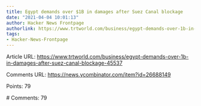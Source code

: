 ```yaml
---
title: Egypt demands over $1B in damages after Suez Canal blockage
date: "2021-04-04 10:01:13"
author: Hacker News Frontpage
authorlink: https://www.trtworld.com/business/egypt-demands-over-1b-in-damages-after-suez-canal-blockage-45537
tags:
- Hacker-News-Frontpage
---
```


<p>Article URL: <a href="https://www.trtworld.com/business/egypt-demands-over-1b-in-damages-after-suez-canal-blockage-45537">https://www.trtworld.com/business/egypt-demands-over-1b-in-damages-after-suez-canal-blockage-45537</a></p>
<p>Comments URL: <a href="https://news.ycombinator.com/item?id=26688149">https://news.ycombinator.com/item?id=26688149</a></p>
<p>Points: 79</p>
<p># Comments: 79</p>
